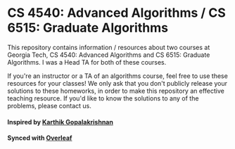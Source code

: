 # CS 4540: Advanced Algorithms / CS 6515: Graduate Algorithms

This repository contains information / resources about two courses at Georgia Tech, CS 4540: Advanced Algorithms and CS 6515: Graduate Algorithms. I was a Head TA for both of these courses.

If you're an instructor or a TA of an algorithms course, feel free to use these resources for your classes! We only ask that you don't publicly release your solutions to these homeworks, in order to make this repository an effective teaching resource. If you'd like to know the solutions to any of the problems, please contact us.

#### Inspired by [Karthik Gopalakrishnan](https://github.com/g-karthik/CS3511_AlgorithmsHonors)

#### Synced with [Overleaf](https://overleaf.com/)
